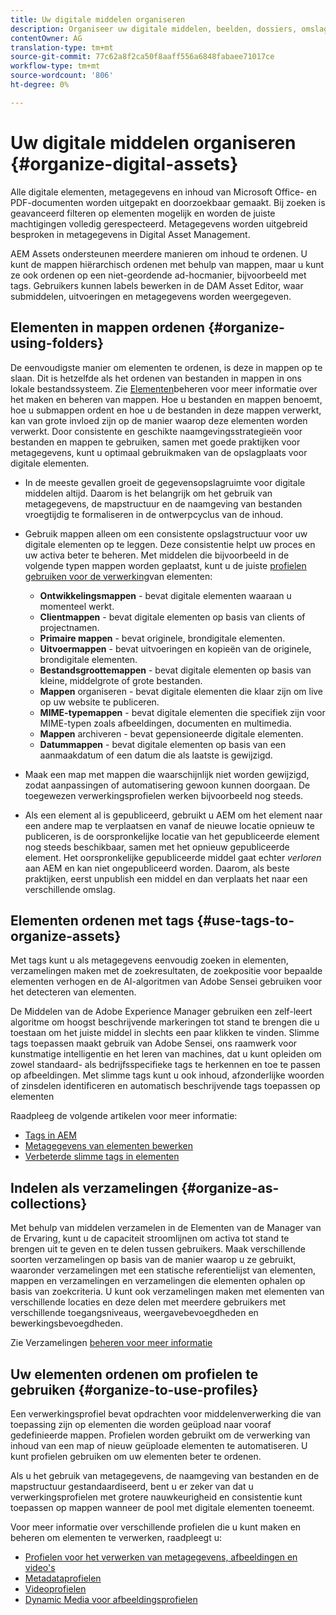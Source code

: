 ```yaml
---
title: Uw digitale middelen organiseren
description: Organiseer uw digitale middelen, beelden, dossiers, omslagen, etc. gebruikend de Manager van de Ervaring.
contentOwner: AG
translation-type: tm+mt
source-git-commit: 77c62a8f2ca50f8aaff556a6848fabaee71017ce
workflow-type: tm+mt
source-wordcount: '806'
ht-degree: 0%

---
```



# Uw digitale middelen organiseren {#organize-digital-assets}

Alle digitale elementen, metagegevens en inhoud van Microsoft Office- en PDF-documenten worden uitgepakt en doorzoekbaar gemaakt. Bij zoeken is geavanceerd filteren op elementen mogelijk en worden de juiste machtigingen volledig gerespecteerd. Metagegevens worden uitgebreid besproken in metagegevens in Digital Asset Management.

AEM Assets ondersteunen meerdere manieren om inhoud te ordenen. U kunt de mappen hiërarchisch ordenen met behulp van mappen, maar u kunt ze ook ordenen op een niet-geordende ad-hocmanier, bijvoorbeeld met tags. Gebruikers kunnen labels bewerken in de DAM Asset Editor, waar submiddelen, uitvoeringen en metagegevens worden weergegeven.

## Elementen in mappen ordenen {#organize-using-folders}

De eenvoudigste manier om elementen te ordenen, is deze in mappen op te slaan. Dit is hetzelfde als het ordenen van bestanden in mappen in ons lokale bestandssysteem. Zie [Elementen](managing-assets-touch-ui.md)beheren voor meer informatie over het maken en beheren van mappen. Hoe u bestanden en mappen benoemt, hoe u submappen ordent en hoe u de bestanden in deze mappen verwerkt, kan van grote invloed zijn op de manier waarop deze elementen worden verwerkt. Door consistente en geschikte naamgevingsstrategieën voor bestanden en mappen te gebruiken, samen met goede praktijken voor metagegevens, kunt u optimaal gebruikmaken van de opslagplaats voor digitale elementen.

* In de meeste gevallen groeit de gegevensopslagruimte voor digitale middelen altijd. Daarom is het belangrijk om het gebruik van metagegevens, de mapstructuur en de naamgeving van bestanden vroegtijdig te formaliseren in de ontwerpcyclus van de inhoud.
* Gebruik mappen alleen om een consistente opslagstructuur voor uw digitale elementen op te leggen. Deze consistentie helpt uw proces en uw activa beter te beheren. Met middelen die bijvoorbeeld in de volgende typen mappen worden geplaatst, kunt u de juiste [profielen gebruiken voor de verwerking](processing-profiles.md)van elementen:

   * **Ontwikkelingsmappen** - bevat digitale elementen waaraan u momenteel werkt.
   * **Clientmappen** - bevat digitale elementen op basis van clients of projectnamen.
   * **Primaire mappen** - bevat originele, brondigitale elementen.
   * **Uitvoermappen** - bevat uitvoeringen en kopieën van de originele, brondigitale elementen.
   * **Bestandsgroottemappen** - bevat digitale elementen op basis van kleine, middelgrote of grote bestanden.
   * **Mappen** organiseren - bevat digitale elementen die klaar zijn om live op uw website te publiceren.
   * **MIME-typemappen** - bevat digitale elementen die specifiek zijn voor MIME-typen zoals afbeeldingen, documenten en multimedia.
   * **Mappen** archiveren - bevat gepensioneerde digitale elementen.
   * **Datummappen** - bevat digitale elementen op basis van een aanmaakdatum of een datum die als laatste is gewijzigd.

* Maak een map met mappen die waarschijnlijk niet worden gewijzigd, zodat aanpassingen of automatisering gewoon kunnen doorgaan. De toegewezen verwerkingsprofielen werken bijvoorbeeld nog steeds.
* Als een element al is gepubliceerd, gebruikt u AEM om het element naar een andere map te verplaatsen en vanaf de nieuwe locatie opnieuw te publiceren, is de oorspronkelijke locatie van het gepubliceerde element nog steeds beschikbaar, samen met het opnieuw gepubliceerde element. Het oorspronkelijke gepubliceerde middel gaat echter *verloren* aan AEM en kan niet ongepubliceerd worden. Daarom, als beste praktijken, eerst unpublish een middel en dan verplaats het naar een verschillende omslag.

## Elementen ordenen met tags {#use-tags-to-organize-assets}

Met tags kunt u als metagegevens eenvoudig zoeken in elementen, verzamelingen maken met de zoekresultaten, de zoekpositie voor bepaalde elementen verhogen en de AI-algoritmen van Adobe Sensei gebruiken voor het detecteren van elementen.

De Middelen van de Adobe Experience Manager gebruiken een zelf-leert algoritme om hoogst beschrijvende markeringen tot stand te brengen die u toestaan om het juiste middel in slechts een paar klikken te vinden. Slimme tags toepassen maakt gebruik van Adobe Sensei, ons raamwerk voor kunstmatige intelligentie en het leren van machines, dat u kunt opleiden om zowel standaard- als bedrijfsspecifieke tags te herkennen en toe te passen op afbeeldingen. Met slimme tags kunt u ook inhoud, afzonderlijke woorden of zinsdelen identificeren en automatisch beschrijvende tags toepassen op elementen

Raadpleeg de volgende artikelen voor meer informatie:

* [Tags in AEM](/help/sites-authoring/tags.md)
* [Metagegevens van elementen bewerken](meta-edit.md)
* [Verbeterde slimme tags in elementen](enhanced-smart-tags.md)

## Indelen als verzamelingen {#organize-as-collections}

Met behulp van middelen verzamelen in de Elementen van de Manager van de Ervaring, kunt u de capaciteit stroomlijnen om activa tot stand te brengen uit te geven en te delen tussen gebruikers. Maak verschillende soorten verzamelingen op basis van de manier waarop u ze gebruikt, waaronder verzamelingen met een statische referentielijst van elementen, mappen en verzamelingen en verzamelingen die elementen ophalen op basis van zoekcriteria.  U kunt ook verzamelingen maken met elementen van verschillende locaties en deze delen met meerdere gebruikers met verschillende toegangsniveaus, weergavebevoegdheden en bewerkingsbevoegdheden.

Zie Verzamelingen [beheren voor meer informatie](managing-collections-touch-ui.md)

<!-- TBD items: add screenshots where applicable
Any hints/recommendations of when to use what method of organizing? Some examples of how organizing helps towards a better taxonomy and improved content velocity.
Add back links to blog posts by marketing?
-->

## Uw elementen ordenen om profielen te gebruiken {#organize-to-use-profiles}

Een verwerkingsprofiel bevat opdrachten voor middelenverwerking die van toepassing zijn op elementen die worden geüpload naar vooraf gedefinieerde mappen. Profielen worden gebruikt om de verwerking van inhoud van een map of nieuw geüploade elementen te automatiseren. U kunt profielen gebruiken om uw elementen beter te ordenen.

Als u het gebruik van metagegevens, de naamgeving van bestanden en de mapstructuur gestandaardiseerd, bent u er zeker van dat u verwerkingsprofielen met grotere nauwkeurigheid en consistentie kunt toepassen op mappen wanneer de pool met digitale elementen toeneemt.

Voor meer informatie over verschillende profielen die u kunt maken en beheren om elementen te verwerken, raadpleegt u:

* [Profielen voor het verwerken van metagegevens, afbeeldingen en video&#39;s](processing-profiles.md)
* [Metadataprofielen](metadata-profiles.md)
* [Videoprofielen](video-profiles.md)
* [Dynamic Media voor afbeeldingsprofielen](image-profiles.md)
